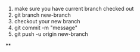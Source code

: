 1. make sure you have current branch checked out
2. git branch new-branch
3. checkout your new branch
4. git commit -m "message"
5. git push -u origin new-branch

\*\*
